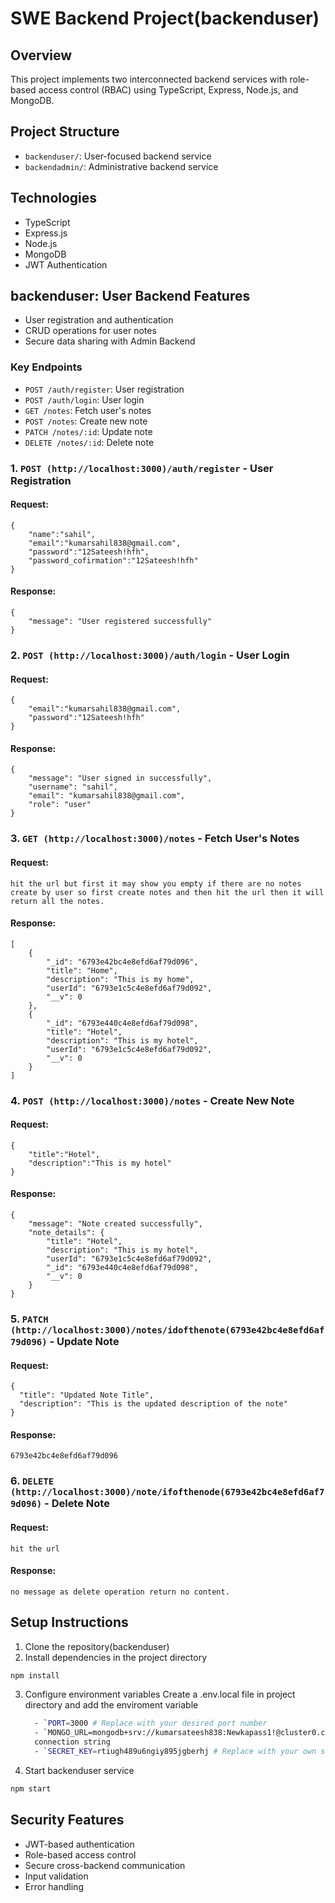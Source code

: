 # SWE Backend Project(backenduser)

## Overview
This project implements two interconnected backend services with role-based access control (RBAC) using TypeScript, Express, Node.js, and MongoDB.

## Project Structure
- `backenduser/`: User-focused backend service
- `backendadmin/`: Administrative backend service

## Technologies
- TypeScript
- Express.js
- Node.js
- MongoDB
- JWT Authentication

## backenduser: User Backend Features
- User registration and authentication
- CRUD operations for user notes
- Secure data sharing with Admin Backend

### Key Endpoints
- `POST /auth/register`: User registration
- `POST /auth/login`: User login
- `GET /notes`: Fetch user's notes
- `POST /notes`: Create new note
- `PATCH /notes/:id`: Update note
- `DELETE /notes/:id`: Delete note

### 1. `POST (http://localhost:3000)/auth/register` - User Registration

#### Request:
```
{
    "name":"sahil",
    "email":"kumarsahil838@gmail.com",
    "password":"12Sateesh!hfh",
    "password_cofirmation":"12Sateesh!hfh"
}
```
#### Response:
```
{
    "message": "User registered successfully"
}
```


### 2. `POST (http://localhost:3000)/auth/login` - User Login

#### Request:
```
{
    "email":"kumarsahil838@gmail.com",
    "password":"12Sateesh!hfh"
}
```
#### Response:
```
{
    "message": "User signed in successfully",
    "username": "sahil",
    "email": "kumarsahil838@gmail.com",
    "role": "user"
}
```


### 3. `GET (http://localhost:3000)/notes` - Fetch User's Notes

#### Request:
```
hit the url but first it may show you empty if there are no notes create by user so first create notes and then hit the url then it will return all the notes.
```
#### Response:
```
[
    {
        "_id": "6793e42bc4e8efd6af79d096",
        "title": "Home",
        "description": "This is my home",
        "userId": "6793e1c5c4e8efd6af79d092",
        "__v": 0
    },
    {
        "_id": "6793e440c4e8efd6af79d098",
        "title": "Hotel",
        "description": "This is my hotel",
        "userId": "6793e1c5c4e8efd6af79d092",
        "__v": 0
    }
]
```


### 4. `POST (http://localhost:3000)/notes` - Create New Note

#### Request:
```
{
    "title":"Hotel",
    "description":"This is my hotel"
}
```
#### Response:
```
{
    "message": "Note created successfully",
    "note_details": {
        "title": "Hotel",
        "description": "This is my hotel",
        "userId": "6793e1c5c4e8efd6af79d092",
        "_id": "6793e440c4e8efd6af79d098",
        "__v": 0
    }
}
```


### 5. `PATCH (http://localhost:3000)/notes/idofthenote(6793e42bc4e8efd6af79d096)` - Update Note

#### Request:
```
{
  "title": "Updated Note Title",
  "description": "This is the updated description of the note"
}
```
#### Response:
```
6793e42bc4e8efd6af79d096
```


### 6. `DELETE (http://localhost:3000)/note/ifofthenode(6793e42bc4e8efd6af79d096)` - Delete Note

#### Request:
```
hit the url
```
#### Response:
```
no message as delete operation return no content.
```


## Setup Instructions
1. Clone the repository(backenduser)
2. Install dependencies in the project directory
```bash
npm install
```
3. Configure environment variables
   Create a .env.local file in project directory and add the enviroment variable
   ```bash
     - `PORT=3000 # Replace with your desired port number
     - `MONGO_URL=mongodb+srv://kumarsateesh838:Newkapass1!@cluster0.c4djp.mongodb.net/?retryWrites=true&w=majority&appName=Cluster0 # Replace with your own 
     connection string
     - `SECRET_KEY=rtiugh489u6ngiy895jgberhj # Replace with your own secret key
   ```
5. Start  backenduser service
```bash
npm start
```

## Security Features
- JWT-based authentication
- Role-based access control
- Secure cross-backend communication
- Input validation
- Error handling






